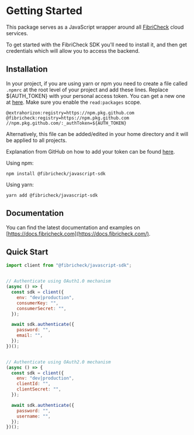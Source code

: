 # Getting Started

This package serves as a JavaScript wrapper around all [FibriCheck](https://www.fibricheck.com) cloud services.

To get started with the FibriCheck SDK you'll need to install it, and then get credentials which will allow you to access the backend.

## Installation

In your project, if you are using yarn or npm you need to create a file called `.npmrc` at the root level of your project and add these lines. Replace ${AUTH\_TOKEN} with your personal access token. You can get a new one at [here](https://github.com/settings/tokens/new). Make sure you enable the `read:packages` scope.

```
@extrahorizon:registry=https://npm.pkg.github.com
@fibricheck:registry=https://npm.pkg.github.com
//npm.pkg.github.com/:_authToken=${AUTH_TOKEN}
```

Alternatively, this file can be added/edited in your home directory and it will be applied to all projects.

Explanation from GitHub on how to add your token can be found [here](https://docs.github.com/en/packages/working-with-a-github-packages-registry/working-with-the-npm-registry#authenticating-to-github-packages).

Using npm:

```shell
npm install @fibricheck/javascript-sdk
```

Using yarn:

```shell
yarn add @fibricheck/javascript-sdk
```

## Documentation

You can find the latest documentation and examples on [https://docs.fibricheck.com](https://docs.fibricheck.com/).

## Quick Start

```javascript
import client from "@fibricheck/javascript-sdk";


// Authenticate using OAuth1.0 mechanism
(async () => {
  const sdk = client({
    env: "dev|production",
    consumerKey: "",
    consumerSecret: "",
  });

  await sdk.authenticate({
    password: "",
    email: "",
  });
})();


// Authenticate using OAuth2.0 mechanism
(async () => {
  const sdk = client({
    env: "dev|production",
    clientId: "",
    clientSecret: "",
  });

  await sdk.authenticate({
    password: "",
    username: "",
  });
})();
```
